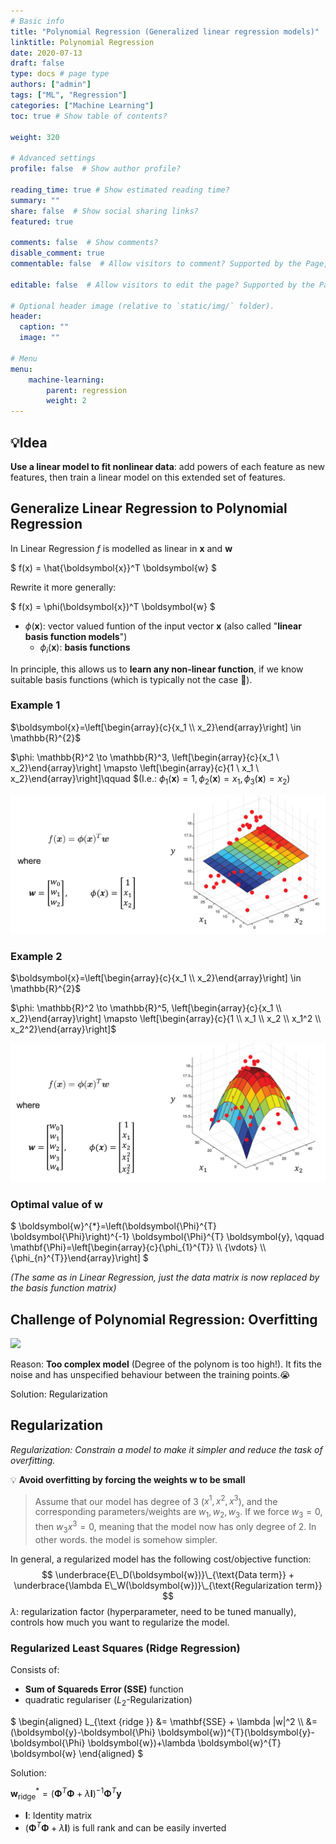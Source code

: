 ```yaml
---
# Basic info
title: "Polynomial Regression (Generalized linear regression models)"
linktitle: Polynomial Regression
date: 2020-07-13
draft: false
type: docs # page type
authors: ["admin"]
tags: ["ML", "Regression"]
categories: ["Machine Learning"]
toc: true # Show table of contents?

weight: 320

# Advanced settings
profile: false  # Show author profile?

reading_time: true # Show estimated reading time?
summary: ""
share: false  # Show social sharing links?
featured: true

comments: false  # Show comments?
disable_comment: true
commentable: false  # Allow visitors to comment? Supported by the Page, Post, and Docs content types.

editable: false  # Allow visitors to edit the page? Supported by the Page, Post, and Docs content types.

# Optional header image (relative to `static/img/` folder).
header:
  caption: ""
  image: ""

# Menu
menu: 
    machine-learning:
        parent: regression
        weight: 2
---
```



## 💡Idea 
**Use a linear model to fit nonlinear data**: 
add powers of each feature as new features, then train a linear model on this extended set of features.

## Generalize Linear Regression to Polynomial Regression

In Linear Regression $f$ is modelled as linear in $\boldsymbol{x}$ and $\boldsymbol{w}$

$
f(x) = \hat{\boldsymbol{x}}^T \boldsymbol{w}
$

Rewrite it more generally:

$
f(x) = \phi(\boldsymbol{x})^T \boldsymbol{w}
$
- $\phi(\boldsymbol{x})$: vector valued funtion of the input vector $\boldsymbol{x}$ (also called "**linear basis function models**")
    - $\phi_i(\boldsymbol{x})$: **basis functions**

In principle, this allows us to **learn any non-linear function**, if we know suitable basis functions (which is typically not the case 🤪).

### Example 1

$\boldsymbol{x}=\left[\begin{array}{c}{x_1 \\ x_2}\end{array}\right] \in \mathbb{R}^{2}$

$\phi: \mathbb{R}^2 \to \mathbb{R}^3, \left[\begin{array}{c}{x_1 \\ x_2}\end{array}\right] \mapsto \left[\begin{array}{c}{1 \\ x_1 \\ x_2}\end{array}\right]\qquad $(I.e.: $\phi_1(\boldsymbol{x}) = 1, \phi_2(\boldsymbol{x}) = x_1, \phi_3(\boldsymbol{x}) = x_2$)

<img src="https://raw.githubusercontent.com/EckoTan0804/upic-repo/master/uPic/Pol_Reg_Example_2.png" alt="Pol_Reg_Example_2" style="zoom:50%;" />

### Example 2
$\boldsymbol{x}=\left[\begin{array}{c}{x_1 \\ x_2}\end{array}\right] \in \mathbb{R}^{2}$

$\phi: \mathbb{R}^2 \to \mathbb{R}^5, \left[\begin{array}{c}{x_1 \\ x_2}\end{array}\right] \mapsto \left[\begin{array}{c}{1 \\ x_1 \\ x_2 \\ x_1^2 \\ x_2^2}\end{array}\right]$

<img src="https://raw.githubusercontent.com/EckoTan0804/upic-repo/master/uPic/Pol_Reg_Example_3.png" alt="Pol_Reg_Example_3" style="zoom:50%;" />

### Optimal value of $\boldsymbol{w}$

$
\boldsymbol{w}^{*}=\left(\boldsymbol{\Phi}^{T} \boldsymbol{\Phi}\right)^{-1} \boldsymbol{\Phi}^{T} \boldsymbol{y}, \qquad \mathbf{\Phi}=\left[\begin{array}{c}{\phi_{1}^{T}} \\\\ {\vdots} \\\\ {\phi_{n}^{T}}\end{array}\right]
$

*(The same as in Linear Regression, just the data matrix is now replaced by the basis function matrix)*

## Challenge of Polynomial Regression: Overfitting

<img src="https://i0.wp.com/csmoon-ml.com/wp-content/uploads/2019/02/Screen-Shot-2019-02-19-at-11.06.04-AM.png?fit=640%2C213" style="zoom:100%; background-color:white">

Reason: 
**Too complex model** (Degree of the polynom is too high!). It fits the noise and has unspecified behaviour between the training points.😭

Solution: Regularization

## Regularization

_Regularization: Constrain a model to make it simpler and reduce the task of overfitting._

💡 **Avoid overfitting by forcing the weights $\boldsymbol{w}$ to be small**
> Assume that our model has degree of 3 ($x^1, x^2, x^3$), and the corresponding parameters/weights are $w_1, w_2, w_3$. If we force $w_3=0$, then $w_3 x^3 = 0$, meaning that the model now has only degree of 2. In other words. the model is somehow simpler.

In general, a regularized model has the following cost/objective function:
$$
\underbrace{E\_D(\boldsymbol{w})}\_{\text{Data term}} + \underbrace{\lambda E\_W(\boldsymbol{w})}\_{\text{Regularization term}}
$$
$\lambda$: regularization factor (hyperparameter, need to be tuned manually), controls how much you want to regularize the model.


### Regularized Least Squares (Ridge Regression)

Consists of:
- **Sum of Squareds Error (SSE)** function
- quadratic regulariser ($L_2$-Regularization)

$
\begin{aligned}
L_{\text {ridge }} 
&= \mathbf{SSE} + \lambda \|w\|^2 \\\\ 
&= (\boldsymbol{y}-\boldsymbol{\Phi} \boldsymbol{w})^{T}(\boldsymbol{y}-\boldsymbol{\Phi} \boldsymbol{w})+\lambda \boldsymbol{w}^{T} \boldsymbol{w}
\end{aligned}
$

Solution: 

$\boldsymbol{w}_{\mathrm{ridge}}^{*}=\left(\boldsymbol{\Phi}^{T} \boldsymbol{\Phi}+\lambda \boldsymbol{I}\right)^{-1} \boldsymbol{\Phi}^{T} \boldsymbol{y}$

- $\boldsymbol{I}$: Identity matrix
- $\left(\boldsymbol{\Phi}^{T} \boldsymbol{\Phi}+\lambda \boldsymbol{I}\right)$ is full rank and can be easily inverted